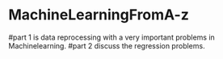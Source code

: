 # MachineLearningFromA-z
#part 1  is data reprocessing with a very important problems in Machinelearning.
#part 2 discuss the regression problems.
